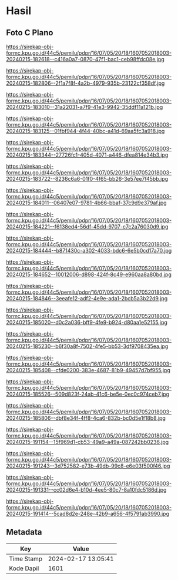 # Hasil

## Foto C Plano

https://sirekap-obj-formc.kpu.go.id/44c5/pemilu/pdpr/16/07/05/20/18/1607052018003-20240215-182618--c416a0a7-0870-47f1-bac1-ceb98ffdc08e.jpg

https://sirekap-obj-formc.kpu.go.id/44c5/pemilu/pdpr/16/07/05/20/18/1607052018003-20240215-182806--2f1a7f8f-4a2b-4979-935b-23122cf358df.jpg

https://sirekap-obj-formc.kpu.go.id/44c5/pemilu/pdpr/16/07/05/20/18/1607052018003-20240215-183010--31a22031-a7f9-41e3-9942-35ddf11a121b.jpg

https://sirekap-obj-formc.kpu.go.id/44c5/pemilu/pdpr/16/07/05/20/18/1607052018003-20240215-183125--01fbf944-4f44-40bc-a41d-69aa5fc3a918.jpg

https://sirekap-obj-formc.kpu.go.id/44c5/pemilu/pdpr/16/07/05/20/18/1607052018003-20240215-183344--27726fc1-405d-4071-a446-dfea814e34b3.jpg

https://sirekap-obj-formc.kpu.go.id/44c5/pemilu/pdpr/16/07/05/20/18/1607052018003-20240215-183722--8236c6a6-01f0-4f65-bb26-3e57ee7f45bb.jpg

https://sirekap-obj-formc.kpu.go.id/44c5/pemilu/pdpr/16/07/05/20/18/1607052018003-20240215-184011--06407e07-9781-4b66-bbaf-37c9d9e379af.jpg

https://sirekap-obj-formc.kpu.go.id/44c5/pemilu/pdpr/16/07/05/20/18/1607052018003-20240215-184221--f6138ed4-56df-45dd-9707-c7c2a76030d9.jpg

https://sirekap-obj-formc.kpu.go.id/44c5/pemilu/pdpr/16/07/05/20/18/1607052018003-20240215-184444--b871430c-a302-4033-bdc6-6e5b0cd17a70.jpg

https://sirekap-obj-formc.kpu.go.id/44c5/pemilu/pdpr/16/07/05/20/18/1607052018003-20240215-184652--10012006-d898-424f-8c49-e960aa8a80bd.jpg

https://sirekap-obj-formc.kpu.go.id/44c5/pemilu/pdpr/16/07/05/20/18/1607052018003-20240215-184846--3eeafe12-adf2-4e9e-ada1-2bcb5a3b22d9.jpg

https://sirekap-obj-formc.kpu.go.id/44c5/pemilu/pdpr/16/07/05/20/18/1607052018003-20240215-185020--d0c2a036-bff9-4fe9-b924-d80aa1e52155.jpg

https://sirekap-obj-formc.kpu.go.id/44c5/pemilu/pdpr/16/07/05/20/18/1607052018003-20240215-185230--b6f30a8f-7502-4fe5-bb53-3df9708435ea.jpg

https://sirekap-obj-formc.kpu.go.id/44c5/pemilu/pdpr/16/07/05/20/18/1607052018003-20240215-185408--cfde0200-383e-4687-81b9-49457d7bf955.jpg

https://sirekap-obj-formc.kpu.go.id/44c5/pemilu/pdpr/16/07/05/20/18/1607052018003-20240215-185526--509d823f-24ab-41c6-be5e-0ec0c974ceb7.jpg

https://sirekap-obj-formc.kpu.go.id/44c5/pemilu/pdpr/16/07/05/20/18/1607052018003-20240215-185806--dbf8e34f-4ff8-4ca6-832b-bc0d5e1f18b8.jpg

https://sirekap-obj-formc.kpu.go.id/44c5/pemilu/pdpr/16/07/05/20/18/1607052018003-20240215-191154--15f969d1-cb53-49a9-a49a-087242bb0236.jpg

https://sirekap-obj-formc.kpu.go.id/44c5/pemilu/pdpr/16/07/05/20/18/1607052018003-20240215-191243--3d752582-e73b-49db-99c8-e6e03f500f46.jpg

https://sirekap-obj-formc.kpu.go.id/44c5/pemilu/pdpr/16/07/05/20/18/1607052018003-20240215-191331--cc02d6e4-b10d-4ee5-80c7-8a10fdc5186d.jpg

https://sirekap-obj-formc.kpu.go.id/44c5/pemilu/pdpr/16/07/05/20/18/1607052018003-20240215-191414--5cad8d2e-248e-42b9-a656-4f5791ab3990.jpg


## Metadata

| Key        | Value               |
| ---------- | ------------------- |
| Time Stamp | 2024-02-17 13:05:41 |
| Kode Dapil | 1601                |



